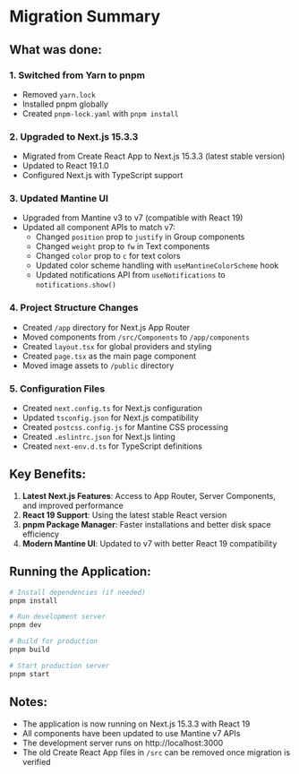# Migration Summary

## What was done:

### 1. **Switched from Yarn to pnpm**
- Removed `yarn.lock`
- Installed pnpm globally
- Created `pnpm-lock.yaml` with `pnpm install`

### 2. **Upgraded to Next.js 15.3.3**
- Migrated from Create React App to Next.js 15.3.3 (latest stable version)
- Updated to React 19.1.0
- Configured Next.js with TypeScript support

### 3. **Updated Mantine UI**
- Upgraded from Mantine v3 to v7 (compatible with React 19)
- Updated all component APIs to match v7:
  - Changed `position` prop to `justify` in Group components
  - Changed `weight` prop to `fw` in Text components
  - Changed `color` prop to `c` for text colors
  - Updated color scheme handling with `useMantineColorScheme` hook
  - Updated notifications API from `useNotifications` to `notifications.show()`

### 4. **Project Structure Changes**
- Created `/app` directory for Next.js App Router
- Moved components from `/src/Components` to `/app/components`
- Created `layout.tsx` for global providers and styling
- Created `page.tsx` as the main page component
- Moved image assets to `/public` directory

### 5. **Configuration Files**
- Created `next.config.ts` for Next.js configuration
- Updated `tsconfig.json` for Next.js compatibility
- Created `postcss.config.js` for Mantine CSS processing
- Created `.eslintrc.json` for Next.js linting
- Created `next-env.d.ts` for TypeScript definitions

## Key Benefits:

1. **Latest Next.js Features**: Access to App Router, Server Components, and improved performance
2. **React 19 Support**: Using the latest stable React version
3. **pnpm Package Manager**: Faster installations and better disk space efficiency
4. **Modern Mantine UI**: Updated to v7 with better React 19 compatibility

## Running the Application:

```bash
# Install dependencies (if needed)
pnpm install

# Run development server
pnpm dev

# Build for production
pnpm build

# Start production server
pnpm start
```

## Notes:
- The application is now running on Next.js 15.3.3 with React 19
- All components have been updated to use Mantine v7 APIs
- The development server runs on http://localhost:3000
- The old Create React App files in `/src` can be removed once migration is verified